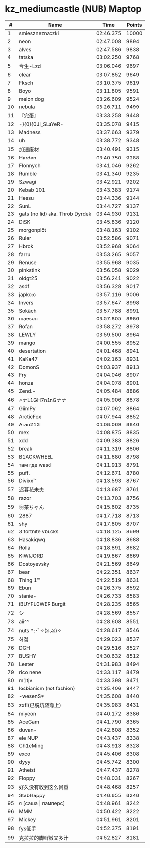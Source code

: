 # kz_mediumcastle (NUB) Maptop

|  # | Name | Time | Points |
|-------------- | -------------- | -------------- | -------------- | 
| 1 | smieszneznaczki | 02:46.375 | 10000 | 
| 2 | neon | 02:47.008 | 9894 | 
| 3 | alves | 02:47.586 | 9838 | 
| 4 | tatska | 03:02.250 | 9768 | 
| 5 | 今生-Lzd | 03:06.046 | 9697 | 
| 6 | clear | 03:07.852 | 9649 | 
| 7 | Fksch | 03:10.375 | 9619 | 
| 8 | Boyo | 03:11.805 | 9591 | 
| 9 | melon dog | 03:26.609 | 9524 | 
| 10 | nebula | 03:26.711 | 9499 | 
| 11 | 『完蛋』 | 03:33.258 | 9448 | 
| 12 | -}{0}{0JI_SLaYeR- | 03:35.078 | 9415 | 
| 13 | Madness | 03:37.663 | 9379 | 
| 14 | uh | 03:38.772 | 9348 | 
| 15 | 加速废材 | 03:40.491 | 9315 | 
| 16 | Harden | 03:40.750 | 9288 | 
| 17 | Flonnych | 03:41.046 | 9262 | 
| 18 | Rumble | 03:41.340 | 9235 | 
| 19 | Szwagi | 03:42.921 | 9202 | 
| 20 | Kebab 101 | 03:43.383 | 9174 | 
| 21 | Hessu | 03:44.336 | 9144 | 
| 22 | SunL | 03:44.727 | 9137 | 
| 23 | gats (no lid) aka. Throb Dyrdek | 03:44.930 | 9131 | 
| 24 | DiSK | 03:45.836 | 9120 | 
| 25 | morgonplöt | 03:48.163 | 9102 | 
| 26 | Ruler | 03:52.586 | 9071 | 
| 27 | Hbrok | 03:52.968 | 9064 | 
| 28 | farru | 03:53.265 | 9057 | 
| 29 | Renuse | 03:55.968 | 9035 | 
| 30 | pinkstink | 03:56.058 | 9029 | 
| 31 | oldgt25 | 03:56.241 | 9022 | 
| 32 | asdf | 03:56.328 | 9017 | 
| 33 | japko:c | 03:57.116 | 9006 | 
| 34 | Invers | 03:57.647 | 8998 | 
| 35 | Sokäch | 03:57.788 | 8991 | 
| 36 | maeson | 03:57.805 | 8986 | 
| 37 | Rofan | 03:58.272 | 8978 | 
| 38 | LEWLY | 03:59.500 | 8964 | 
| 39 | mango | 04:00.555 | 8952 | 
| 40 | desertation | 04:01.468 | 8941 | 
| 41 | KaKa47 | 04:02.163 | 8931 | 
| 42 | DomonS | 04:03.937 | 8913 | 
| 43 | Fry | 04:04.046 | 8907 | 
| 44 | honza | 04:04.078 | 8901 | 
| 45 | Zend.- | 04:05.484 | 8886 | 
| 46 | 🗲ナL1GH7n1nGナナ | 04:05.906 | 8878 | 
| 47 | GiimPy | 04:07.062 | 8864 | 
| 48 | ArcticFox | 04:07.944 | 8852 | 
| 49 | Aran213 | 04:08.069 | 8846 | 
| 50 | mex | 04:08.875 | 8835 | 
| 51 | xdd | 04:09.383 | 8826 | 
| 52 | break | 04:11.319 | 8806 | 
| 53 | B1ACKWHEEL | 04:11.680 | 8798 | 
| 54 | там где wasd | 04:11.913 | 8791 | 
| 55 | puff. | 04:12.671 | 8780 | 
| 56 | Divixx™ | 04:13.593 | 8767 | 
| 57 | 迟暮花未央 | 04:13.687 | 8761 | 
| 58 | razor | 04:13.703 | 8756 | 
| 59 | ❀茶ちゃん | 04:15.602 | 8735 | 
| 60 | 2887 | 04:17.718 | 8713 | 
| 61 | shy | 04:17.805 | 8707 | 
| 62 | 3 fortnite vbucks | 04:18.125 | 8699 | 
| 63 | Hasakiqwq | 04:18.836 | 8688 | 
| 64 | Rolla | 04:18.891 | 8682 | 
| 65 | KIWIJORD | 04:19.867 | 8669 | 
| 66 | Dostoyevsky | 04:21.569 | 8649 | 
| 67 | bear | 04:22.351 | 8637 | 
| 68 | Thing 1™ | 04:22.519 | 8631 | 
| 69 | Ebun | 04:26.375 | 8592 | 
| 70 | stanie- | 04:26.733 | 8583 | 
| 71 | iBUYFL0WER Burgit | 04:28.235 | 8565 | 
| 72 | シ | 04:28.569 | 8557 | 
| 73 | aii^^ | 04:28.608 | 8551 | 
| 74 | nuts *:･ﾟ✧(ꈍᴗꈍ)✧ | 04:28.617 | 8546 | 
| 75 | 허접 | 04:29.023 | 8537 | 
| 76 | DGH | 04:29.516 | 8527 | 
| 77 | BUSHY | 04:30.632 | 8512 | 
| 78 | Lester | 04:31.983 | 8494 | 
| 79 | rico nene | 04:33.117 | 8479 | 
| 80 | m1tjv | 04:33.398 | 8471 | 
| 81 | lesbianism (not fashion) | 04:35.406 | 8447 | 
| 82 | -wesenS* | 04:35.608 | 8440 | 
| 83 | zxfi(已脱坑随缘上) | 04:35.983 | 8431 | 
| 84 | miyeon | 04:40.172 | 8386 | 
| 85 | AceGam | 04:41.790 | 8365 | 
| 86 | duvan- | 04:42.608 | 8352 | 
| 87 | ele NUP | 04:43.437 | 8338 | 
| 88 | Ch1eMing | 04:43.913 | 8328 | 
| 89 | exco | 04:45.406 | 8308 | 
| 90 | dyyy | 04:45.742 | 8300 | 
| 91 | Atheist | 04:47.437 | 8278 | 
| 92 | Floppy | 04:48.031 | 8267 | 
| 93 | 好久没有收到这么贵重 | 04:48.468 | 8257 | 
| 94 | StabHappy | 04:48.855 | 8248 | 
| 95 | я [саша \| памперс] | 04:48.961 | 8242 | 
| 96 | MMM | 04:50.422 | 8222 | 
| 97 | Mickey | 04:51.961 | 8201 | 
| 98 | fys低手 | 04:52.375 | 8191 | 
| 99 | 克拉拉的脚鲜嫩又多汁 | 04:52.827 | 8181 | 

